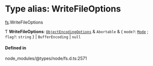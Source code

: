 # Type alias: WriteFileOptions

[fs](../modules/fs.md).WriteFileOptions

Ƭ **WriteFileOptions**: [`ObjectEncodingOptions`](../interfaces/fs.ObjectEncodingOptions.md) & `Abortable` & { `mode?`: [`Mode`](fs.Mode.md) ; `flag?`: `string`  } \| `BufferEncoding` \| ``null``

#### Defined in

node_modules/@types/node/fs.d.ts:2571
